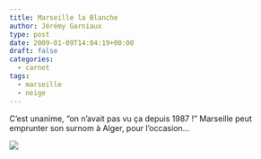 ```yaml
---
title: Marseille la Blanche
author: Jérémy Garniaux
type: post
date: 2009-01-09T14:04:19+00:00
draft: false
categories:
  - carnet
tags:
  - marseille
  - neige
---
```


C’est unanime, “on n’avait pas vu ça depuis 1987 !” Mar­seille peut emprunter son surnom à Alger, pour l’oc­ca­sion… 

![](albums/carnet/marseille_la_blanche/marseille_la_blanche.jpg)